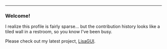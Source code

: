 ---

### Welcome!
I realize this profile is fairly sparse... but the contribution history looks like a tiled wall in a restroom, so you know I've been busy.

Please check out my latest project, [LisaGUI](https://lisagui.com).
